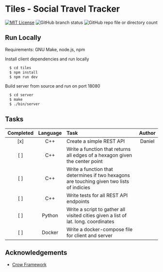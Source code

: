 # Tiles - Social Travel Tracker

[![MIT License](https://img.shields.io/badge/License-MIT-green.svg)](https://choosealicense.com/licenses/mit/)
![GitHub branch status](https://img.shields.io/github/checks-status/dnlaglr/Tiles/main)
![GitHub repo file or directory count](https://img.shields.io/github/directory-file-count/dnlaglr/Tiles)

## Run Locally

Requirements: GNU Make, node.js, npm

Install client dependencies and run locally
```bash
  $ cd tiles
  $ npm install
  $ npm run dev
```

Build server from source and run on port 18080

```bash
  $ cd server
  $ make
  $ ./bin/server
```

## Tasks

| Completed | Language | Task                                                                                        | Author |
|:--------:|:--------:|:---------------------------------------------------------------------------------------------|:------:|
|   [x]    | C++      | Create a simple REST API                                                                     | Daniel |
|   [ ]    | C++      | Write a function that returns all edges of a hexagon given the center point                  |        |
|   [ ]    | C++      | Write a function that determines if two hexagons are touching given two lists of indicies    |        |
|   [ ]    | C++      | Write tests for all REST API endpoints                                                       |        |
|   [ ]    | Python   | Write a script to gather all visited cities given a list of lat. long. coordinates           |        |
|   [ ]    | Docker   | Write a docker-compose file for client and server                                            |        |

## Acknowledgements

 - [Crow Framework](https://github.com/CrowCpp/Crow)
